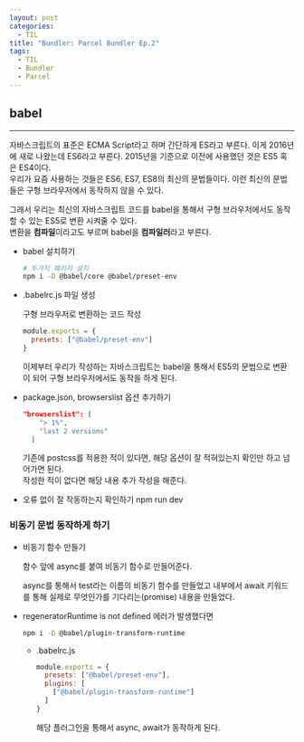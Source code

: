 ```yaml
---
layout: post
categories:
  - TIL
title: "Bundler: Parcel Bundler Ep.2"
tags:
  - TIL
  - Bundler
  - Parcel
---
```

## __babel__
---

자바스크립트의 표준은 ECMA Script라고 하며 간단하게 ES라고 부른다.
이게 2016년에 새로 나왔는데 ES6라고 부른다. 2015년을 기준으로 이전에 사용했던 것은 ES5 혹은 ES4이다.   
우리가 요즘 사용하는 것들은  ES6, ES7, ES8의 최신의 문법들이다.
이런 최신의 문법들은 구형 브라우저에서 동작하지 않을 수 있다.

그래서 우리는 최신의 자바스크립트 코드를 babel을 통해서 구형 브라우저에서도 동작할 수 있는 ES5로 변환 시켜줄 수 있다.  
변환을 **컴파일**이라고도 부르며 babel을 **컴파일러**라고 부른다.

- babel 설치하기
  
  ```bash
  # 두가지 패키지 설치
  npm i -D @babel/core @babel/preset-env
  ```
    
- .babelrc.js 파일 생성
  
  구형 브라우저로 변환하는 코드 작성
  
  ```jsx
  module.exports = {
    presets: ["@babel/preset-env"]
  }
  ```
  
  이제부터 우리가 작성하는 자바스크립트는 babel을 통해서 ES5의 문법으로 변환이 되어 구형 브라우저에서도 동작을 하게 된다.
    
- package.json, browserslist 옵션 추가하기
  
  ```json
  "browserslist": [
      "> 1%",
      "last 2 versions"
    ]
  ```
  
  기존에 postcss를 적용한 적이 있다면, 해당 옵션이 잘 적혀있는지 확인만 하고 넘어가면 된다.  
  작성한 적이 없다면 해당 내용 추가 작성을 해준다.
    
- 오류 없이 잘 작동하는지 확인하기 npm run dev

### __비동기 문법 동작하게 하기__

- 비동기 함수 만들기
  
  함수 앞에 async를 붙여 비동기 함수로 만들어준다.
  
  async를 통해서 test라는 이름의 비동기 함수를 만들었고 내부에서 await 키워드를 통해 실제로 무엇인가를 기다리는(promise) 내용을 만들었다.
    
- regeneratorRuntime is not defined 에러가 발생했다면
  
  ```bash
  npm i -D @babel/plugin-transform-runtime
  ```
  
  - .babelrc.js
    
    ```jsx
    module.exports = {
      presets: ["@babel/preset-env"],
      plugins: [
        ["@babel/plugin-transform-runtime"]
      ]
    }
    ```
    해당 플러그인을 통해서 async, await가 동작하게 된다.
